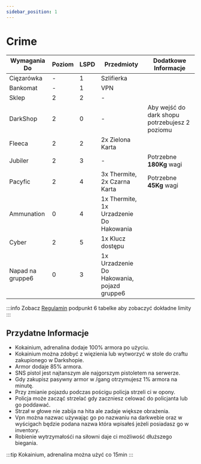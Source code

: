 ```yaml
---
sidebar_position: 1
---
```


# Crime

| Wymagania Do         |  Poziom   |  LSPD  |  Przedmioty                  | Dodatkowe Informacje   |
|------------           |-----------|--------|-------------                 |---------------         |
| Cięzarówka            |     -     |   1    |Szlifierka                    |                        |
| Bankomat              |     -     |   1    |  VPN                         |                        |
| Sklep                 |    2      |   2    |   -                          |                        |
| DarkShop              |    2      |   0    |        -                     |Aby wejść do dark shopu potrzebujesz 2 poziomu|
| Fleeca                |    2      |   2    |2x Zielona Karta              |                        |
| Jubiler               |    2      |   3    |             -                |Potrzebne **180Kg** wagi|
| Pacyfic               |    2      |   4    |3x Thermite, 2x Czarna Karta  |Potrzebne **45Kg** wagi |
| Ammunation            |    0      |   4    |1x Thermite, 1x Urzadzenie Do Hakowania|               |
| Cyber                 |    2     |   5    |1x Klucz dostępu               |                        |
| Napad na gruppe6      |    0      |    3   |1x Urzadzenie Do Hakowania, pojazd gruppe6|                        |

:::info
Zobacz [Regulamin](../regulamin.md) podpunkt 6 tabelke aby zobaczyć dokładne limity
:::

## Przydatne Informacje

- Kokainium, adrenalina dodaje 100% armora po użyciu.
- Kokainium można zdobyć z więzienia lub wytworzyć w stole do craftu zakupionego w Darkshopie.
- Armor dodaje 85% armora.
- SNS pistol jest najtanszym ale najgorszym pistoletem na serwerze.
- Gdy zakupisz pasywny armor w /gang otrzymujesz 1% armora na minutę.
- Przy zmianie pojazdu podczas pościgu policja strzeli ci w opony.
- Policja może zacząć strzelać gdy zaczniesz celować do policjanta lub go poddawać.
- Strzał w głowe nie zabija na hita ale zadaje większe obrażenia.
- Vpn można nazwac używając go po nazwaniu na darkwebie oraz w wyścigach będzie podana nazwa która wpisałeś jeżeli posiadasz go w inventory.
- Robienie wytrzymałośći na siłowni daje ci możliwość dłuższego biegania.

:::tip
Kokainium, adrenalina można użyć co 15min
:::
